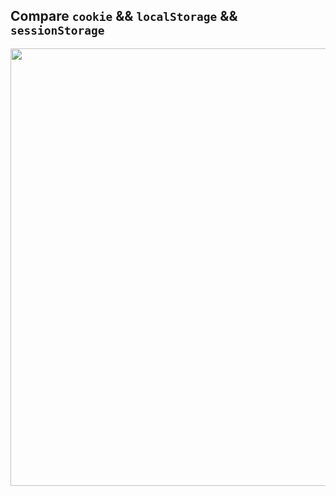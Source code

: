## Compare `cookie` && `localStorage` && `sessionStorage`

<img width="700px" src="https://user-images.githubusercontent.com/28957748/130888548-e2129ea0-215f-43b6-8201-f818e522f33f.png" />
